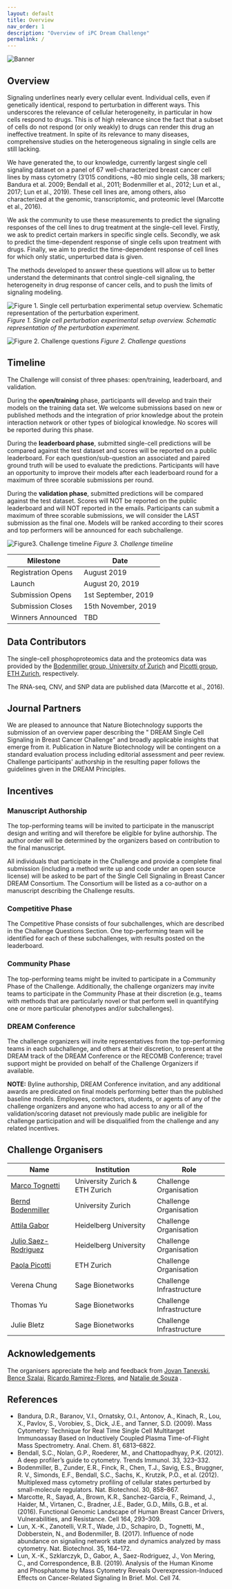 ```yaml
---
layout: default
title: Overview
nav_order: 1
description: "Overview of iPC Dream Challenge"
permalink: /
---
```


![Banner](assets/images/overview/banner_draft.png)

## Overview
Signaling underlines nearly every cellular event. Individual cells, even if genetically identical, respond to perturbation in different ways. This underscores the relevance of cellular heterogeneity, in particular in how cells respond to drugs. This is of high relevance since the fact that a subset of cells do not respond (or only weakly) to drugs can render this drug an ineffective treatment. In spite of its relevance to many diseases, comprehensive studies on the heterogeneous signaling in single cells are still lacking.

We have generated the, to our knowledge, currently largest single cell signaling dataset on a panel of 67 well-characterized breast cancer cell lines by mass cytometry (3’015 conditions, ~80 mio single cells, 38 markers; Bandura et al. 2009; Bendall et al., 2011; Bodenmiller et al., 2012; Lun et al., 2017; Lun et al., 2019). These cell lines are, among others, also characterized at the genomic, transcriptomic, and proteomic level (Marcotte et al., 2016).

We ask the community to use these measurements to predict the signaling responses of the cell lines to drug treatment at the single-cell level. Firstly, we ask to predict certain markers in specific single cells. Secondly, we ask to predict the time-dependent response of single cells upon treatment with drugs. Finally, we aim to predict the time-dependent response of cell lines for which only static, unperturbed data is given.

The methods developed to answer these questions will allow us to better understand the determinants that control single-cell signaling, the heterogeneity in drug response of cancer cells, and to push the limits of signaling modeling.

![Figure 1. Single cell perturbation experimental setup overview. Schematic representation of the perturbation experiment.](assets/images/overview/figure1.jpg)
_Figure 1. Single cell perturbation experimental setup overview. Schematic representation of the perturbation experiment._

![Figure 2. Challenge questions](assets/images/overview/figure2_challenge_question_summary.png)
_Figure 2. Challenge questions_

## Timeline
The Challenge will consist of three phases: open/training, leaderboard, and validation.

During the **open/training** phase, participants will develop and train their models on the training data set. We welcome submissions based on new or published methods and the integration of prior knowledge about the protein interaction network or other types of biological knowledge. No scores will be reported during this phase.

During the **leaderboard phase**, submitted single-cell predictions will be compared against the test dataset and scores will be reported on a public leaderboard. For each question/sub-question an associated and paired ground truth will be used to evaluate the predictions. Participants will have an opportunity to improve their models after each leaderboard round for a maximum of three scorable submissions per round.

During the **validation phase**, submitted predictions will be compared against the test dataset. Scores will NOT be reported on the public leaderboard and will NOT reported in the emails. Participants can submit a maximum of three scorable submissions, we will consider the LAST submission as the final one. Models will be ranked according to their scores and top performers will be announced for each subchallenge.

![Figure3. Challenge timeline](assets/images/overview/time_line_updated.png)
_Figure 3. Challenge timeline_

| Milestone | Date |
| --------- | ---- |
| Registration Opens | August 2019 |
| Launch | August 20, 2019 |
| Submission Opens | 1st September, 2019 |
| Submission Closes | 15th November, 2019 |
| Winners Announced | TBD |

## Data Contributors
The single-cell phosphoproteomics data and the proteomics data was provided by the [Bodenmiller group, University of Zurich](https://www.dqbm.uzh.ch/en/research/groups/bodenmiller.html) and [Picotti group, ETH Zurich](https://imsb.ethz.ch/research/picotti.html), respectively.

The RNA-seq, CNV, and SNP data are published data (Marcotte et al., 2016).

## Journal Partners
We are pleased to announce that Nature Biotechnology supports the submission of an overview paper describing the " DREAM Single Cell Signaling in Breast Cancer Challenge" and broadly applicable insights that emerge from it. Publication in Nature Biotechnology will be contingent on a standard evaluation process including editorial assessment and peer review. Challenge participants' authorship in the resulting paper follows the guidelines given in the DREAM Principles.

## Incentives
### Manuscript Authorship
The top-performing teams will be invited to participate in the manuscript design and writing and will therefore be eligible for byline authorship. The author order will be determined by the organizers based on contribution to the final manuscript.

All individuals that participate in the Challenge and provide a complete final submission (including a method write up and code under an open source license) will be asked to be part of the Single Cell Signaling in Breast Cancer DREAM Consortium. The Consortium will be listed as a co-author on a manuscript describing the Challenge results.

### Competitive Phase
The Competitive Phase consists of four subchallenges, which are described in the Challenge Questions Section. One top-performing team will be identified for each of these subchallenges, with results posted on the leaderboard.

### Community Phase
The top-performing teams might be invited to participate in a Community Phase of the Challenge. Additionally, the challenge organizers may invite teams to participate in the Community Phase at their discretion (e.g., teams with methods that are particularly novel or that perform well in quantifying one or more particular phenotypes and/or subchallenges).

### DREAM Conference
The challenge organizers will invite representatives from the top-performing teams in each subchallenge, and others at their discretion, to present at the DREAM track of the DREAM Conference or the RECOMB Conference; travel support might be provided on behalf of the Challenge Organizers if available.

**NOTE:** Byline authorship, DREAM Conference invitation, and any additional awards are predicated on final models performing better than the published baseline models. Employees, contractors, students, or agents of any of the challenge organizers and anyone who had access to any or all of the validation/scoring dataset not previously made public are ineligible for challenge participation and will be disqualified from the challenge and any related incentives.

## Challenge Organisers

| Name | Institution | Role |
|------|-------------|------|
| [Marco Tognetti](https://imsb.ethz.ch/research/picotti/PeoplePicotti/marco-tognetti.html) | University Zurich & ETH Zurich | Challenge Organisation |
| [Bernd Bodenmiller](https://www.dqbm.uzh.ch/en/research/groups/bodenmiller.html) | University Zurich | Challenge Organisation |
| [Attila Gabor](http://saezlab.org/person/attila-gabor/) | Heidelberg University | Challenge Organisation |
| [Julio Saez-Rodriguez](http://saezlab.org/) | Heidelberg University | Challenge Organisation |
| [Paola Picotti](https://imsb.ethz.ch/research/picotti/PeoplePicotti/paola-picotti.html) | ETH Zurich | Challenge Organisation |
| Verena Chung | Sage Bionetworks | Challenge Infrastructure |
| Thomas Yu | Sage Bionetworks | Challenge Infrastructure |
| Julie Bletz | Sage Bionetworks | Challenge Infrastructure |

## Acknowledgements
The organisers appreciate the help and feedback from [Jovan Tanevski](http://saezlab.org/person/jovan-tanevski/), [Bence Szalai](https://www.linkedin.com/in/bence-szalai-ba403878/?locale=de_DE), [Ricardo Ramirez-Flores](http://saezlab.org/person/ricardo-o-ramirez-flores/), and [Natalie de Souza](https://imsb.ethz.ch/research/picotti/PeoplePicotti/natalie-de-souza.html) .

## References

- Bandura, D.R., Baranov, V.I., Ornatsky, O.I., Antonov, A., Kinach, R., Lou, X., Pavlov, S., Vorobiev, S., Dick, J.E., and Tanner, S.D. (2009). Mass Cytometry: Technique for Real Time Single Cell Multitarget Immunoassay Based on Inductively Coupled Plasma Time-of-Flight Mass Spectrometry. Anal. Chem. 81, 6813–6822.
- Bendall, S.C., Nolan, G.P., Roederer, M., and Chattopadhyay, P.K. (2012). A deep profiler’s guide to cytometry. Trends Immunol. 33, 323–332.
- Bodenmiller, B., Zunder, E.R., Finck, R., Chen, T.J., Savig, E.S., Bruggner, R. V., Simonds, E.F., Bendall, S.C., Sachs, K., Krutzik, P.O., et al. (2012). Multiplexed mass cytometry profiling of cellular states perturbed by small-molecule regulators. Nat. Biotechnol. 30, 858–867.
- Marcotte, R., Sayad, A., Brown, K.R., Sanchez-Garcia, F., Reimand, J., Haider, M., Virtanen, C., Bradner, J.E., Bader, G.D., Mills, G.B., et al. (2016). Functional Genomic Landscape of Human Breast Cancer Drivers, Vulnerabilities, and Resistance. Cell 164, 293–309.
- Lun, X.-K., Zanotelli, V.R.T., Wade, J.D., Schapiro, D., Tognetti, M., Dobberstein, N., and Bodenmiller, B. (2017). Influence of node abundance on signaling network state and dynamics analyzed by mass cytometry. Nat. Biotechnol. 35, 164–172.
- Lun, X.-K., Szklarczyk, D., Gabor, A., Saez-Rodriguez, J., Von Mering, C., and Correspondence, B.B. (2019). Analysis of the Human Kinome and Phosphatome by Mass Cytometry Reveals Overexpression-Induced Effects on Cancer-Related Signaling In Brief. Mol. Cell 74.
